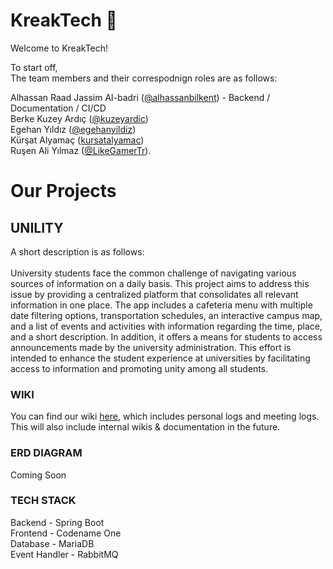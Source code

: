 # KreakTech 👋

Welcome to KreakTech!

To start off,<br>
The team members and their correspodnign roles are as follows:


Alhassan Raad Jassim Al-badri ([@alhassanbilkent](https://github.com/alhassanbilkent)) - Backend / Documentation / CI/CD <br>
Berke Kuzey Ardıç ([@kuzeyardic](https://github.com/kuzeyardic))<br>
Egehan Yıldız ([@egehanyildiz](https://github.com/egehanyildiz))<br>
Kürşat Alyamaç ([kursatalyamac](https://github.com/kursatalyamac))<br>
Ruşen Ali Yılmaz ([@LikeGamerTr](https://github.com/LikeGamerTr)).<br>


# Our Projects

## UNILITY
A short description is as follows: 
<br><br>
University students face the common challenge of navigating various sources of information on a daily basis. This project aims to address this issue by providing a centralized platform that consolidates all relevant information in one place. The app includes a cafeteria menu with multiple date filtering options, transportation schedules, an interactive campus map, and a list of events and activities with information regarding the time, place, and a short description. In addition, it offers a means for students to access announcements made by the university administration. This effort is intended to enhance the student experience at universities by facilitating access to information and promoting unity among all students.

### WIKI
You can find our wiki [here](https://github.com/KreakTech/wiki/wiki), which includes personal logs and meeting logs.
This will also include internal wikis & documentation in the future.

### ERD DIAGRAM
Coming Soon

### TECH STACK
Backend - Spring Boot<br>
Frontend - Codename One<br>
Database - MariaDB<br>
Event Handler - RabbitMQ<br>
